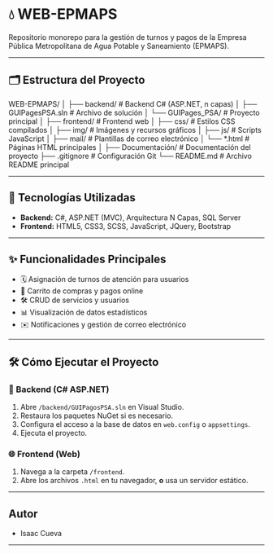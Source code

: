 # 💧 WEB-EPMAPS

Repositorio monorepo para la gestión de turnos y pagos de la Empresa Pública Metropolitana de Agua Potable y Saneamiento (EPMAPS).

---

## 🗂️ Estructura del Proyecto

WEB-EPMAPS/
│
├── backend/                 # Backend C# (ASP.NET, n capas)
│   ├── GUIPagesPSA.sln      # Archivo de solución
│   └── GUIPages_PSA/        # Proyecto principal
│
├── frontend/                # Frontend web
│   ├── css/                 # Estilos CSS compilados
│   ├── img/                 # Imágenes y recursos gráficos
│   ├── js/                  # Scripts JavaScript
│   ├── mail/                # Plantillas de correo electrónico
│   └── *.html               # Páginas HTML principales
│
├── Documentación/           # Documentación del proyecto
├── .gitignore               # Configuración Git
└── README.md                # Archivo README principal

---

## 🚀 Tecnologías Utilizadas

- **Backend:** C#, ASP.NET (MVC), Arquitectura N Capas, SQL Server
- **Frontend:** HTML5, CSS3, SCSS, JavaScript, JQuery, Bootstrap

---

## ✨ Funcionalidades Principales

- 🗓️ Asignación de turnos de atención para usuarios
- 🛒 Carrito de compras y pagos online
- 🛠️ CRUD de servicios y usuarios
- 📊 Visualización de datos estadísticos
- ✉️ Notificaciones y gestión de correo electrónico

---

## 🛠️ Cómo Ejecutar el Proyecto

### 🎯 Backend (C# ASP.NET)
1. Abre `/backend/GUIPagosPSA.sln` en Visual Studio.
2. Restaura los paquetes NuGet si es necesario.
3. Configura el acceso a la base de datos en `web.config` o `appsettings`.
4. Ejecuta el proyecto.

### 🌐 Frontend (Web)
1. Navega a la carpeta `/frontend`.
2. Abre los archivos `.html` en tu navegador, **o** usa un servidor estático.

---

## Autor

- Isaac Cueva  

---
